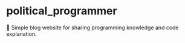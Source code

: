 # political_programmer
🌟 Simple blog website for sharing programming knowledge and code explanation. 
